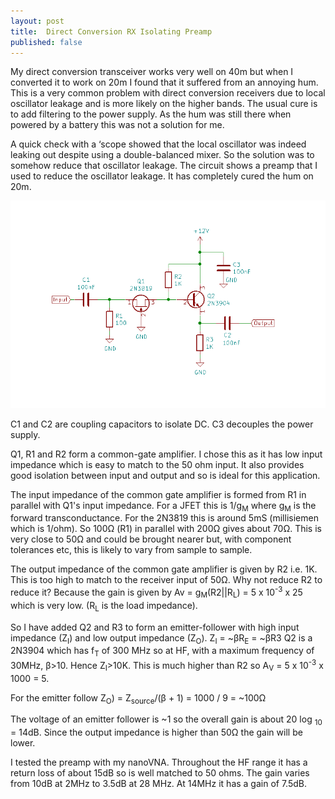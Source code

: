 ```yaml
---
layout: post
title:  Direct Conversion RX Isolating Preamp
published: false
---
```


My direct conversion transceiver works very well on 40m but when I converted it to work on 20m I found that it suffered
from an annoying hum.
This is a very common problem with direct conversion receivers due to local oscillator leakage and is more likely on the higher bands.
The usual cure is to add filtering to the power supply.
As the hum was still there when powered by a battery this was not a solution for me.

A quick check with a ‘scope showed that the local oscillator was indeed leaking out despite using a double-balanced mixer.
So the solution was to somehow reduce that oscillator leakage. The circuit shows a preamp that I used to reduce the oscillator leakage.
It has completely cured the hum on 20m.

![RX Preamp Circuit Diagram](/images/RXPreamp.png)

C1 and C2 are coupling capacitors to isolate DC. C3 decouples the power supply.

Q1, R1 and R2 form a common-gate amplifier. I chose this as it has low input impedance which is easy to match to the 50 ohm input.
It also provides good isolation between input and output and so is ideal for this application.

The input impedance of the common gate amplifier is formed from R1 in parallel with Q1's input impedance. For a JFET this is 1/g<sub>M</sub>
where 
g<sub>M</sub> is the forward transconductance. For the 2N3819 this is around 5mS (millisiemen which is 1/ohm). So 100&#8486; (R1) in parallel 
with 200&#8486;
gives  about 70&#8486;. This is very close to 50&#8486; and could be brought nearer but, with component tolerances etc, this is likely
to vary from sample to sample.

The output impedance of the common gate amplifier is given by R2 i.e. 1K. This is too high to match to the receiver input of 50&#8486;.
Why not reduce R2 to reduce it? Because the gain is given by Av = g<sub>M</sub>(R2||R<sub>L</sub>) = 5 x 10<sup>-3</sup> x 25 which is
very low. (R<sub>L</sub> is the load impedance).

So I have added Q2 and R3 to form an emitter-follower with high input impedance (Z<sub>I</sub>) and low output impedance (Z<sub>O</sub>).
Z<sub>I</sub> = ~&beta;R<sub>E</sub> = ~&beta;R3
Q2 is a 2N3904 which has f<sub>T</sub> of 300 MHz so at HF, with a maximum frequency of 30MHz, &beta;>10. Hence Z<sub>I</sub>>10K. This
is much higher than R2 so A<sub>V</sub> =  5 x 10<sup>-3</sup> x 1000 = 5.

For the emitter follow Z<sub>O</sub>) = Z<sub>source</sub>/(&beta; + 1) = 1000 / 9 = ~100&ohm;

The voltage of an emitter follower is ~1 so the overall gain is about 20 log <sub>10</sub> = 14dB. Since the output impedance is higher 
than 50&ohm; the gain will be lower.

I tested the preamp with my nanoVNA. Throughout the HF range it has a return loss of about 15dB so is well matched to 50 ohms.
The gain varies from 10dB at 2MHz to 3.5dB at 28 MHz. At 14MHz it has a gain of 7.5dB.

